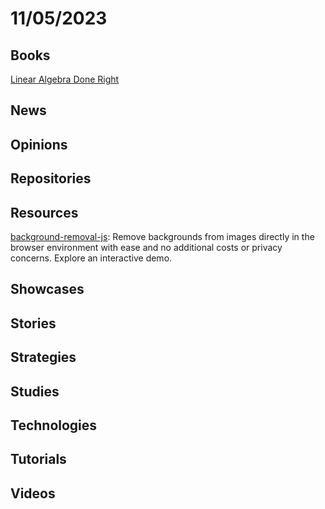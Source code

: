 # 11/05/2023

## Books
[Linear Algebra Done Right](https://linear.axler.net/)

## News

## Opinions

## Repositories

## Resources
[background-removal-js](https://github.com/imgly/background-removal-js): Remove backgrounds from images directly in the browser environment with ease and no additional costs or privacy concerns. Explore an interactive demo.

## Showcases

## Stories

## Strategies

## Studies

## Technologies

## Tutorials

## Videos

